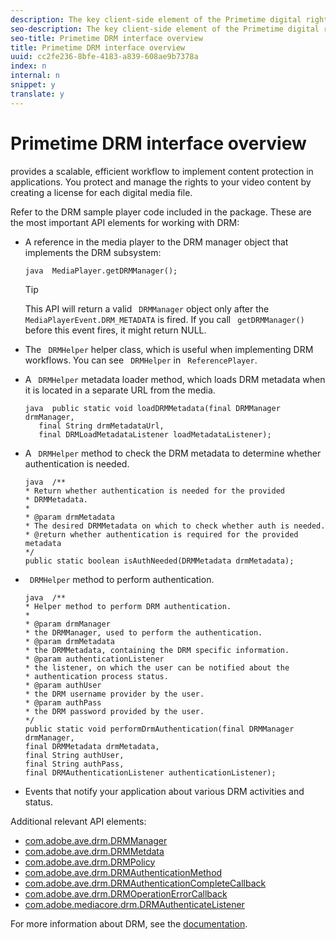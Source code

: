 ```yaml
---
description: The key client-side element of the Primetime digital rights management (DRM) system is the DRM Manager. The sample application included with the Android SDK includes a DRMHelper class that demonstrates how to make certain DRM operations easier to implement.
seo-description: The key client-side element of the Primetime digital rights management (DRM) system is the DRM Manager. The sample application included with the Android SDK includes a DRMHelper class that demonstrates how to make certain DRM operations easier to implement.
seo-title: Primetime DRM interface overview
title: Primetime DRM interface overview
uuid: cc2fe236-8bfe-4183-a839-608ae9b7378a
index: n
internal: n
snippet: y
translate: y
---
```


# Primetime DRM interface overview


<a id="section_4DD54E085AB345FE9BE00865E56B28DB"></a>

<!-- PH element: phrases/drm-short --> provides a scalable, efficient workflow to implement content protection in <!-- PH element: phrases/primetime-sdk-name --> applications. You protect and manage the rights to your video content by creating a license for each digital media file.
Refer to the DRM sample player code included in the  <!-- PH element: phrases/primetime-sdk-name --> package.
These are the most important API elements for working with DRM: 
* A reference in the media player to the DRM manager object that implements the DRM subsystem: 
  ```
  java  MediaPlayer.getDRMManager();
  ```

  >[!TIP]
  >
  >This API will return a valid ` DRMManager` object only after the ` MediaPlayerEvent.DRM_METADATA` is fired. If you call ` getDRMManager()` before this event fires, it might return NULL. 


* The ` DRMHelper` helper class, which is useful when implementing DRM workflows. You can see ` DRMHelper` in ` ReferencePlayer`. 

* A ` DRMHelper` metadata loader method, which loads DRM metadata when it is located in a separate URL from the media. 
  ```
  java  public static void loadDRMMetadata(final DRMManager drmManager,  
     final String drmMetadataUrl,  
     final DRMLoadMetadataListener loadMetadataListener);
  ```

* A ` DRMHelper` method to check the DRM metadata to determine whether authentication is needed. 
  ```
  java  /** 
  * Return whether authentication is needed for the provided 
  * DRMMetadata. 
  * 
  * @param drmMetadata 
  * The desired DRMMetadata on which to check whether auth is needed. 
  * @return whether authentication is required for the provided metadata 
  */ 
  public static boolean isAuthNeeded(DRMMetadata drmMetadata);
  ```

* ` DRMHelper` method to perform authentication. 
  ```
  java  /** 
  * Helper method to perform DRM authentication. 
  * 
  * @param drmManager 
  * the DRMManager, used to perform the authentication. 
  * @param drmMetadata 
  * the DRMMetadata, containing the DRM specific information. 
  * @param authenticationListener 
  * the listener, on which the user can be notified about the 
  * authentication process status. 
  * @param authUser 
  * the DRM username provider by the user. 
  * @param authPass 
  * the DRM password provided by the user. 
  */ 
  public static void performDrmAuthentication(final DRMManager drmManager,  
  final DRMMetadata drmMetadata,  
  final String authUser,  
  final String authPass,  
  final DRMAuthenticationListener authenticationListener);
  ```

* Events that notify your application about various DRM activities and status.


<a id="section_899BD9061D484E1BBA46E84617C36867"></a>

Additional relevant API elements: 
* [ com.adobe.ave.drm.DRMManager ](http://help.adobe.com/en_US/primetime/api/drm/com/adobe/ave/drm/DRMManager.html)
* [ com.adobe.ave.drm.DRMMetdata ](http://help.adobe.com/en_US/primetime/api/drm/com/adobe/ave/drm/DRMMetadata.html)
* [ com.adobe.ave.drm.DRMPolicy ](http://help.adobe.com/en_US/primetime/api/drm/com/adobe/ave/drm/DRMPolicy.html)
* [ com.adobe.ave.drm.DRMAuthenticationMethod ](http://help.adobe.com/en_US/primetime/api/drm/com/adobe/ave/drm/DRMAuthenticationMethod.html)
* [ com.adobe.ave.drm.DRMAuthenticationCompleteCallback ](http://help.adobe.com/en_US/primetime/api/drm/com/adobe/ave/drm/DRMAuthenticationCompleteCallback.html)
* [ com.adobe.ave.drm.DRMOperationErrorCallback ](http://help.adobe.com/en_US/primetime/api/drm/com/adobe/ave/drm/DRMOperationErrorCallback.html)
* [ com.adobe.mediacore.drm.DRMAuthenticateListener ](http://help.adobe.com/en_US/primetime/api/psdk/javadoc_2.4/com/adobe/mediacore/drm/DRMAuthenticateListener.html)


<a id="section_F58941D68EB94A5EBD1C7454D2A1B17A"></a>

For more information about DRM, see the [  <!-- PH element: phrases/drm-long --> documentation](http://help.adobe.com/en_US/primetime/drm). 
